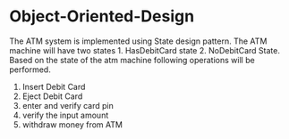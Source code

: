 # Object-Oriented-Design
The ATM system is implemented using State design pattern. 
The ATM machine will have two states
    1. HasDebitCard state
    2. NoDebitCard State.
 Based on the state of the atm machine following operations will be performed.
 1. Insert Debit Card
 2. Eject Debit Card
 3. enter and verify card pin
 4. verify the input amount
 5. withdraw money from ATM
